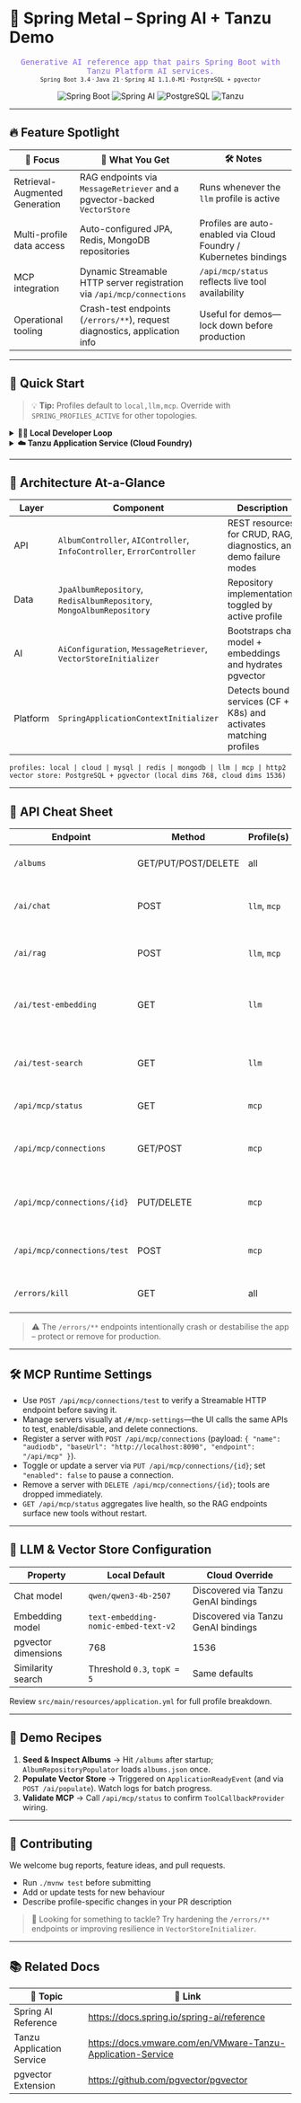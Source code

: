 # 🎸 Spring Metal – Spring AI + Tanzu Demo

<p align="center">
  <span style="font-family:'JetBrains Mono', monospace; color:#8B5CF6;">Generative AI reference app that pairs Spring Boot with Tanzu Platform AI services.</span><br/>
  <sub><code>Spring Boot 3.4</code> · <code>Java 21</code> · <code>Spring AI 1.1.0-M1</code> · <code>PostgreSQL + pgvector</code></sub>
</p>

<p align="center">
  <img alt="Spring Boot" src="https://img.shields.io/badge/Spring%20Boot-3.4.2-6DB33F?style=for-the-badge&logo=spring-boot&logoColor=white" />
  <img alt="Spring AI" src="https://img.shields.io/badge/Spring%20AI-RAG%20Ready-0EA5E9?style=for-the-badge" />
  <img alt="PostgreSQL" src="https://img.shields.io/badge/PostgreSQL-15%20%2B%20pgvector-336791?style=for-the-badge&logo=postgresql&logoColor=white" />
  <img alt="Tanzu" src="https://img.shields.io/badge/Tanzu-Platform-8B5CF6?style=for-the-badge&logo=vmware" />
</p>

---

## 🔥 Feature Spotlight

| 🎯 Focus | 🌈 What You Get | 🛠️ Notes |
| --- | --- | --- |
| Retrieval-Augmented Generation | RAG endpoints via `MessageRetriever` and a pgvector-backed `VectorStore` | Runs whenever the `llm` profile is active |
| Multi-profile data access | Auto-configured JPA, Redis, MongoDB repositories | Profiles are auto-enabled via Cloud Foundry / Kubernetes bindings |
| MCP integration | Dynamic Streamable HTTP server registration via `/api/mcp/connections` | `/api/mcp/status` reflects live tool availability |
| Operational tooling | Crash-test endpoints (`/errors/**`), request diagnostics, application info | Useful for demos—lock down before production |

---

## 🚀 Quick Start

> 💡 **Tip:** Profiles default to `local,llm,mcp`. Override with `SPRING_PROFILES_ACTIVE` for other topologies.

<details>
  <summary><strong>🧑‍💻 Local Developer Loop</strong></summary>

  | ✅ Prerequisite | 🔍 Details |
  | --- | --- |
  | PostgreSQL 15 + pgvector | Default URL: `jdbc:postgresql://localhost:15432/music`, user `gpadmin` |
  | LLM endpoint | Defaults to `http://127.0.0.1:1234` (Ollama / local gateway) |
  | Java & Maven | OpenJDK 21, Maven 3.9+ |

  ```bash
  # start the database & vector extension (example using docker)
  docker run --rm --name music-db -e POSTGRES_USER=gpadmin -e POSTGRES_PASSWORD=secret \
    -p 15432:5432 ankane/pgvector:v0.7.2

  # build and run with local + LLM profiles
  ./mvnw spring-boot:run -Dspring-boot.run.profiles=local,llm,mcp
  ```

  Once started:

  - Open `http://localhost:8080/albums` to browse seeded data
  - Test chat RAG: `curl -X POST http://localhost:8080/ai/chat -H 'Content-Type: application/json' -d '{"text":"Recommend a metal album"}'`
  - Validate embeddings: `GET /ai/test-embedding`
  - Register MCP servers on the fly: `curl -X POST http://localhost:8080/api/mcp/connections ...`
</details>

<details>
  <summary><strong>☁️ Tanzu Application Service (Cloud Foundry)</strong></summary>

  ```bash
  ./mvnw clean package
  cf login -u <ADMIN_USER> -p <ADMIN_PASSWORD>
  cf target -o <ORG> -s <SPACE>
  cf push
  ```

  - `manifest.yml` binds the app to `boneyard-genai` and `boneyard-db` services
  - `SPRING_PROFILES_ACTIVE` is set to `cloud,llm` during deployment
  - Ensure the space has access to Postgres (pgvector) and Tanzu GenAI services
</details>

---

## 🧭 Architecture At-a-Glance

| Layer | Component | Description |
| --- | --- | --- |
| API | `AlbumController`, `AIController`, `InfoController`, `ErrorController` | REST resources for CRUD, RAG, diagnostics, and demo failure modes |
| Data | `JpaAlbumRepository`, `RedisAlbumRepository`, `MongoAlbumRepository` | Repository implementations toggled by active profile |
| AI | `AiConfiguration`, `MessageRetriever`, `VectorStoreInitializer` | Bootstraps chat model + embeddings and hydrates pgvector |
| Platform | `SpringApplicationContextInitializer` | Detects bound services (CF + K8s) and activates matching profiles |

```
profiles: local | cloud | mysql | redis | mongodb | llm | mcp | http2
vector store: PostgreSQL + pgvector (local dims 768, cloud dims 1536)
```

---

## 📡 API Cheat Sheet

| Endpoint | Method | Profile(s) | Description |
| --- | --- | --- | --- |
| `/albums` | GET/PUT/POST/DELETE | all | CRUD operations on demo albums |
| `/ai/chat` | POST | `llm`, `mcp` | RAG-enabled chat response (deep-chat compatible)
| `/ai/rag` | POST | `llm`, `mcp` | Retrieve-only endpoint consuming `MessageRequest`
| `/ai/test-embedding` | GET | `llm` | Sends a test prompt through the configured `EmbeddingModel`
| `/ai/test-search` | GET | `llm` | Executes a similarity search through the vector store |
| `/api/mcp/status` | GET | `mcp` | Reports MCP tool availability |
| `/api/mcp/connections` | GET/POST | `mcp` | Manage Streamable HTTP MCP servers (list/create) |
| `/api/mcp/connections/{id}` | PUT/DELETE | `mcp` | Update or remove a registered server |
| `/api/mcp/connections/test` | POST | `mcp` | Validate connectivity without persisting |
| `/errors/kill` | GET | all | Forcibly exits the JVM (demo only!) |

> ⚠️ The `/errors/**` endpoints intentionally crash or destabilise the app – protect or remove for production.

---

## 🛠 MCP Runtime Settings

- Use `POST /api/mcp/connections/test` to verify a Streamable HTTP endpoint before saving it.
- Manage servers visually at `/#/mcp-settings`—the UI calls the same APIs to test, enable/disable, and delete connections.
- Register a server with `POST /api/mcp/connections` (payload: `{ "name": "audiodb", "baseUrl": "http://localhost:8090", "endpoint": "/api/mcp" }`).
- Toggle or update a server via `PUT /api/mcp/connections/{id}`; set `"enabled": false` to pause a connection.
- Remove a server with `DELETE /api/mcp/connections/{id}`; tools are dropped immediately.
- `GET /api/mcp/status` aggregates live health, so the RAG endpoints surface new tools without restart.

---

## 🧠 LLM & Vector Store Configuration

| Property | Local Default | Cloud Override |
| --- | --- | --- |
| Chat model | `qwen/qwen3-4b-2507` | Discovered via Tanzu GenAI bindings |
| Embedding model | `text-embedding-nomic-embed-text-v2` | Discovered via Tanzu GenAI bindings |
| pgvector dimensions | 768 | 1536 |
| Similarity search | Threshold `0.3`, `topK = 5` | Same defaults |

Review `src/main/resources/application.yml` for full profile breakdown.

---

## 🧪 Demo Recipes

1. **Seed & Inspect Albums** → Hit `/albums` after startup; `AlbumRepositoryPopulator` loads `albums.json` once.
2. **Populate Vector Store** → Triggered on `ApplicationReadyEvent` (and via `POST /ai/populate`). Watch logs for batch progress.
3. **Validate MCP** → Call `/api/mcp/status` to confirm `ToolCallbackProvider` wiring.

---

## 🤝 Contributing

We welcome bug reports, feature ideas, and pull requests.

- Run `./mvnw test` before submitting
- Add or update tests for new behaviour
- Describe profile-specific changes in your PR description

> 👀 Looking for something to tackle? Try hardening the `/errors/**` endpoints or improving resilience in `VectorStoreInitializer`.

---

## 📚 Related Docs

| 📘 Topic | 🔗 Link |
| --- | --- |
| Spring AI Reference | https://docs.spring.io/spring-ai/reference |
| Tanzu Application Service | https://docs.vmware.com/en/VMware-Tanzu-Application-Service |
| pgvector Extension | https://github.com/pgvector/pgvector |
